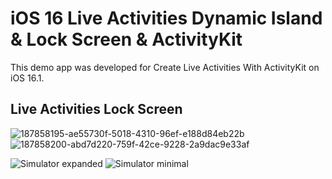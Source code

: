 # iOS 16 Live Activities Dynamic Island & Lock Screen & ActivityKit

This demo app was developed for Create Live Activities With ActivityKit on iOS 16.1.


## Live Activities Lock Screen
![187858195-ae55730f-5018-4310-96ef-e188d84eb22b](https://user-images.githubusercontent.com/10993355/190917762-24cd198e-4691-490d-978e-f89d94d248fa.jpg)
![187858200-abd7d220-759f-42ce-9228-2a9dac9e33af](https://user-images.githubusercontent.com/10993355/190917764-cd36424f-5595-4a08-9c6f-f88135e72611.jpg)

![Simulator expanded](https://user-images.githubusercontent.com/10993355/190917707-411e1a39-81a1-4c34-a789-4422b0d468d6.png)
![Simulator minimal](https://user-images.githubusercontent.com/10993355/190917709-5c6df5f6-1d62-4c48-81d2-60b1bd5f9ff5.png)
